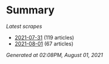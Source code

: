 # Summary
*Latest scrapes*
* [2021-07-31](https://github.com/nuuuwan/news_lk/blob/data/news_lk.2021-07-31.json) (119 articles)
* [2021-08-01](https://github.com/nuuuwan/news_lk/blob/data/news_lk.2021-08-01.json) (67 articles)

*Generated at 02:08PM, August 01, 2021*